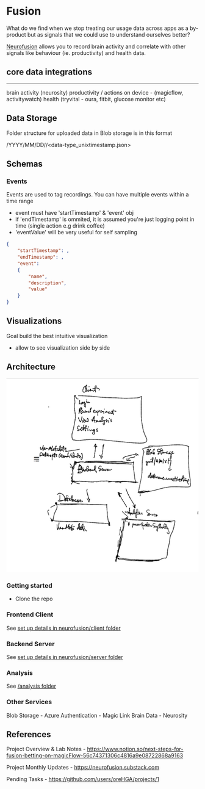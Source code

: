 # Fusion
What do we find when we stop treating our usage data across apps as a by-product but as signals that we could use to understand ourselves better? 

[Neurofusion](https://usefusion.app) allows you to record brain activity and correlate with other signals like behaviour (ie. productivity) and health data. 

## core data integrations
----------------------
brain activity (neurosity)
productivity / actions on device - (magicflow, activitywatch)
health (tryvital - oura, fitbit, glucose monitor etc)

## Data Storage
Folder structure for uploaded data in Blob storage is in this format

<userid>/YYYY/MM/DD/<data-type>/<data-type_unixtimestamp.json>

## Schemas
### Events
Events are used to tag recordings. You can have multiple events within a time range
- event must have 'startTimestamp' & 'event' obj
- if 'endTimestamp' is ommited, it is assumed you're just logging point in time (single action e.g drink coffee)
- 'eventValue' will be very useful for self sampling
```json
{
    "startTimestamp": ,
    "endTimestamp": ,
    "event":
    {
        "name",
        "description",
        "value"
    }
}
```

## Visualizations
Goal build the best intuitive visualization
- allow to see visualization side by side

## Architecture
![](./architecture.png)

### Getting started
- Clone the repo

### Frontend Client
See [set up details in neurofusion/client folder](./neurofusion/client/README.md)

### Backend Server
See [set up details in neurofusion/server folder](./neurofusion/server/README.md)

### Analysis
See [/analysis folder](./analysis/README.md)

### Other Services
Blob Storage - Azure
Authentication - Magic Link
Brain Data  - Neurosity

## References
Project Overview & Lab Notes - https://www.notion.so/next-steps-for-fusion-betting-on-magicFlow-56c74371306c4816a9e08722868a9163

Project Monthly Updates - https://neurofusion.substack.com

Pending Tasks - https://github.com/users/oreHGA/projects/1